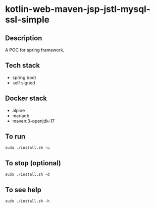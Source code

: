 # kotlin-web-maven-jsp-jstl-mysql-ssl-simple

## Description
A POC for spring framework.

## Tech stack
- spring boot
- self signed

## Docker stack
- alpine
- mariadb
- maven:3-openjdk-17

## To run
`sudo ./install.sh -u`

## To stop (optional)
`sudo ./install.sh -d`

## To see help
`sudo ./install.sh -h`

